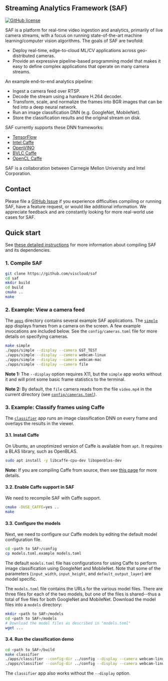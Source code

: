 ## Streaming Analytics Framework (SAF)
[![GitHub license](https://img.shields.io/badge/license-apache-green.svg?style=flat)](https://www.apache.org/licenses/LICENSE-2.0)

SAF is a platform for real-time video ingestion and analytics, primarily of
live camera streams, with a focus on running state-of-the-art machine
learning/computer vision algorithms. The goals of SAF are twofold:
* Deploy real-time, edge-to-cloud ML/CV applications across geo-distributed cameras.
* Provide an expressive pipeline-based programming model that makes it easy to define
complex applications that operate on many camera streams.

An example end-to-end analytics pipeline:
* Ingest a camera feed over RTSP.
* Decode the stream using a hardware H.264 decoder.
* Transform, scale, and normalize the frames into BGR images that can be fed
into a deep neural network.
* Run an image classification DNN (e.g. GoogleNet, MobileNet).
* Store the classification results and the original stream on disk.

SAF currently supports these DNN frameworks:
* [TensorFlow](https://github.com/tensorflow/tensorflow)
* [Intel Caffe](https://github.com/intel/caffe)
* [OpenVINO](https://software.intel.com/en-us/openvino-toolkit)
* [BVLC Caffe](https://github.com/BVLC/caffe)
* [OpenCL Caffe](https://github.com/BVLC/caffe/tree/opencl)

SAF is a collaboration between Carnegie Mellon University and Intel Corporation.

## Contact
Please file a [GitHub Issue](https://github.com/viscloud/saf/issues) if you experience difficulties compiling or running SAF, have a feature request, or would like additional information. We appreciate feedback and are constantly looking for more real-world use cases for SAF.

## Quick start
See [these detailed instructions](https://github.com/viscloud/saf/wiki/Building) for more information about
compiling SAF and its dependencies.

### 1. Compile SAF
```sh
git clone https://github.com/viscloud/saf
cd saf
mkdir build
cd build
cmake ..
make
```

### 2. Example: View a camera feed
The [`apps`](https://github.com/viscloud/saf/tree/master/apps) directory contains
several example SAF applications. The
[`simple`](https://github.com/viscloud/saf/blob/master/apps/simple/simple.cpp) app
displays frames from a camera on the screen. A few example invocations are included below.
See the `config/cameras.toml` file for more details on specifying cameras.
```sh
make simple
./apps/simple --display --camera GST_TEST
./apps/simple --display --camera webcam-linux
./apps/simple --display --camera webcam-mac
./apps/simple --display --camera file
```

**Note 1:** The `--display` option requires X11, but the `simple` app works without
it and will print some basic frame statistics to the terminal.

**Note 2:** By default, the `file` camera reads from the file `video.mp4` in the
current directory (see
[`config/cameras.toml`](https://github.com/viscloud/saf/blob/master/config/cameras.toml.example)).

### 3. Example: Classify frames using Caffe
The [`classifier`](https://github.com/viscloud/saf/blob/master/apps/classifier/classifier.cpp) app runs an image classification DNN on every frame and overlays the results in the viewer.

#### 3.1. Install Caffe
On Ubuntu, an unoptimized version of Caffe is available from `apt`. It requires a BLAS library, such as OpenBLAS.
```sh
sudo apt install -y libcaffe-cpu-dev libopenblas-dev
```

**Note:** If you are compiling Caffe from source, then see [this page](https://github.com/viscloud/saf/wiki/Building:-Caffe-Support) for more details.

#### 3.2. Enable Caffe support in SAF
We need to recompile SAF with Caffe support.
```sh
cmake -DUSE_CAFFE=yes ..
make
```

#### 3.3. Configure the models
Next, we need to configure our Caffe models by editing the default model configuration file.
```sh
cd <path to SAF>/config
cp models.toml.example models.toml
```

The default `models.toml` file has configurations for using Caffe to perform image
classification using GoogleNet and MobileNet. Note that some of the parameters
(`input_width`, `input_height`, and `default_output_layer`) are model specific.

The `models.toml` file contains the URLs for the various model files. There are
three files for each of the two models, but one of the files is shared--thus a
total of five files for both GoogleNet and MobileNet. Download the model files into a `models` directory:
```sh
mkdir <path to SAF>/models
cd <path to SAF>/models
# Download the model files as described in "models.toml"
wget ...
```

#### 3.4. Run the classification demo
```sh
cd <path to SAF>/build
make classifier
./apps/classifier --config-dir ../config --display --camera webcam-linux --model googlenet
./apps/classifier --config-dir ../config --display --camera webcam-linux --model mobilenet
```

The `classifier` app also works without the `--display` option.
